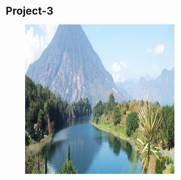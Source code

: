 # Project-3

<p align="center">
    <img width="400" height="400" src="images/guatemala.jpg">
         </p>